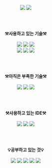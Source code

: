 <p align="center" display="inline-block">
    <img src="https://github-readme-stats.vercel.app/api?username=davemins&show_icons=true&include_all_commits=true&line_height=33&count_private=true&theme=graywhite"/>
    <img src="https://github-readme-stats.vercel.app/api/top-langs?username=davemins&langs_count=4&count_private=true&theme=graywhite"/>
</p><br><br>

<p align="center" display="inline-block">
    <Strong>⚒️사용하고 있는 기술⚒️</Strong><br><br>
    <img src="https://img.shields.io/badge/-Python-grey?style=for-the-badge&logo=Python">
    <img src="https://img.shields.io/badge/-Django-grey?style=for-the-badge&logo=Django">
    <img src="https://img.shields.io/badge/-MySQL-grey?style=for-the-badge&logo=mysql">
    <br>
    <img src="https://img.shields.io/badge/-Git-grey?style=for-the-badge&logo=git">
    <img src="https://img.shields.io/badge/-GitHub-grey?style=for-the-badge&logo=github">
    <img src="https://img.shields.io/badge/-notion-grey?style=for-the-badge&logo=notion">
</p><br><br>

<p align="center" display="inline-block">
    <Strong>⚒️아직은 부족한 기술⚒️</Strong><br><br>
    <img src="https://img.shields.io/badge/-HTML5-grey?style=for-the-badge&logo=html5"> 
    <img src="https://img.shields.io/badge/-CSS3-grey?style=for-the-badge&logo=css3"> 
    <img src="https://img.shields.io/badge/-JavaScript-grey?style=for-the-badge&logo=javascript">
</p><br><br>

<p align="center" display="inline-block">
    <Strong>⚒️사용하고 있는 IDE⚒️</Strong><br><br>
    <img src="https://img.shields.io/badge/-VSCode-grey?style=for-the-badge&logo=VSCode">
    <img src="https://img.shields.io/badge/-intellij-grey?style=for-the-badge&logo=intellij">
    <img src="https://img.shields.io/badge/-PyCharm-grey?style=for-the-badge&logo=PyCharm">
</p><br><br>

<p align="center" display="inline-block">
    <Strong>💡공부하고 있는 것💡</Strong><br><br>
    <img src="https://img.shields.io/badge/-JAVA-grey?style=for-the-badge&logo=JAVA">
    <img src="https://img.shields.io/badge/-Spring-grey?style=for-the-badge&logo=Spring">
    <img src="https://img.shields.io/badge/-SpringBoot-grey?style=for-the-badge&logo=SpringBoot">
    <img src="https://img.shields.io/badge/-Linux-grey?style=for-the-badge&logo=Linux">
    <img src="https://img.shields.io/badge/-Ubuntu-grey?style=for-the-badge&logo=Ubuntu">
</p><br><br>
